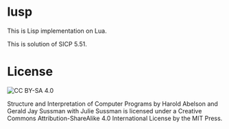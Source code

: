 lusp
====

This is Lisp implementation on Lua.

This is solution of SICP 5.51.

# License

![CC BY-SA 4.0](http://creativecommons.org/licenses/by-sa/4.0/)

Structure and Interpretation of Computer Programs by Harold Abelson and Gerald Jay Sussman with Julie Sussman is licensed under a Creative Commons Attribution-ShareAlike 4.0 International License by the MIT Press.

